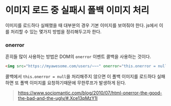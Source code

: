 # 이미지 로드 중 실패시 폴백 이미지 처리

이미지를 로드하다 실패했을 때 대부분의 경우 기본 이미지를 보여줘야 한다. js에서 이를 처리할 수 있는 몇가지 방법을 정리해두고자 한다.

### onerror
흔히들 많이 사용하는 방법은 DOM의 `onerror` 이벤트 콜백을 사용하는 것이다.
```html
<img src="https://myawesome.com/users/~~~" onerror="this.onerror = null; this.src = 'https://myawesome.com/users/default-profile.png'">
```

콜백에서 `this.onerror = null`을 처리해주지 않으면 이 폴백 이미지를 로드하다 실패하면 또 폴백 이미지를 요청하기때문에 무한루프가 발생하게 된다.

> https://www.sociomantic.com/blog/2010/07/html-onerror-the-good-the-bad-and-the-ugly/#.Xce13pMzY1I
